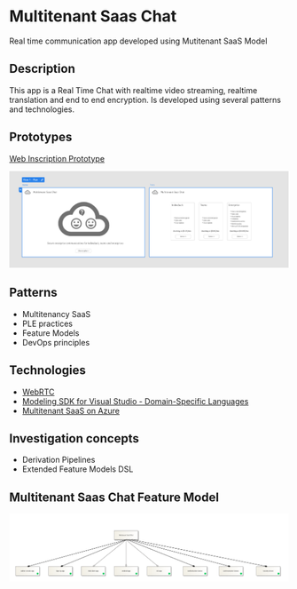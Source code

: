 # Multitenant Saas Chat

Real time communication app developed using Mutitenant SaaS Model

## Description

This app is a Real Time Chat with realtime video streaming, realtime translation and end to end encryption. Is developed using several patterns and technologies.

## Prototypes

[Web Inscription Prototype](https://xd.adobe.com/view/cd4b1eb9-719b-440a-910c-a0bf4d20e460-9818/)

![image.png](/Docs/WebInscriptionMultitenantSaasChat01.PNG)

## Patterns

* Multitenancy SaaS
* PLE practices
* Feature Models
* DevOps principles

## Technologies
* [WebRTC](https://webrtc.org/)
* [Modeling SDK for Visual Studio - Domain-Specific Languages](https://docs.microsoft.com/en-us/visualstudio/modeling/modeling-sdk-for-visual-studio-domain-specific-languages?view=vs-2019)
* [Multitenant SaaS on Azure](https://docs.microsoft.com/en-us/azure/architecture/example-scenario/multi-saas/multitenant-saas)

## Investigation concepts

* Derivation Pipelines
* Extended Feature Models DSL


## Multitenant Saas Chat Feature Model

![image.png](/Docs/MultitenantSaasChat02.png)


